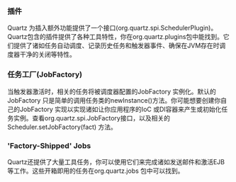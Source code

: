 ### 插件
Quartz 为插入额外功能提供了一个接口(org.quartz.spi.SchedulerPlugin)。Quartz包含的插件提供了各种工具特性，你在org.quartz.plugins包中能找到。它们提供了诸如任务自动调度、记录历史任务和触发器事件、确保在JVM存在时调度器干净的关闭等特性。

### 任务工厂(JobFactory)
当触发器激活时，相关的任务将被调度器配置的JobFactory 实例化。默认的JobFactory 只是简单的调用任务类的newInstance()方法。你可能想要创建你自己的JobFactory 实现以实现诸如让你应用程序的IoC 或DI容器来产生或初始化任务实例。查看org.quartz.spi.JobFactory接口，以及相关的Scheduler.setJobFactory(fact) 方法。

### 'Factory-Shipped' Jobs
Quartz还提供了大量工具任务，你可以使用它们来完成诸如发送邮件和激活EJB等工作。这些开箱即用的任务在org.quartz.jobs 包中可以找到。